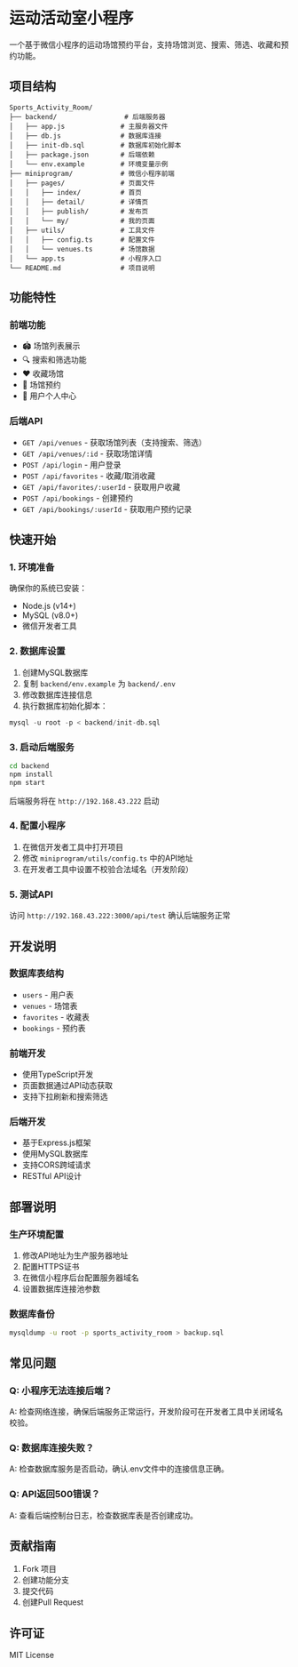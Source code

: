 # 运动活动室小程序

一个基于微信小程序的运动场馆预约平台，支持场馆浏览、搜索、筛选、收藏和预约功能。

## 项目结构

```
Sports_Activity_Room/
├── backend/                 # 后端服务器
│   ├── app.js              # 主服务器文件
│   ├── db.js               # 数据库连接
│   ├── init-db.sql         # 数据库初始化脚本
│   ├── package.json        # 后端依赖
│   └── env.example         # 环境变量示例
├── miniprogram/            # 微信小程序前端
│   ├── pages/              # 页面文件
│   │   ├── index/          # 首页
│   │   ├── detail/         # 详情页
│   │   ├── publish/        # 发布页
│   │   └── my/             # 我的页面
│   ├── utils/              # 工具文件
│   │   ├── config.ts       # 配置文件
│   │   └── venues.ts       # 场馆数据
│   └── app.ts              # 小程序入口
└── README.md               # 项目说明
```

## 功能特性

### 前端功能
- 🏟️ 场馆列表展示
- 🔍 搜索和筛选功能
- ❤️ 收藏场馆
- 📅 场馆预约
- 👤 用户个人中心

### 后端API
- `GET /api/venues` - 获取场馆列表（支持搜索、筛选）
- `GET /api/venues/:id` - 获取场馆详情
- `POST /api/login` - 用户登录
- `POST /api/favorites` - 收藏/取消收藏
- `GET /api/favorites/:userId` - 获取用户收藏
- `POST /api/bookings` - 创建预约
- `GET /api/bookings/:userId` - 获取用户预约记录

## 快速开始

### 1. 环境准备

确保你的系统已安装：
- Node.js (v14+)
- MySQL (v8.0+)
- 微信开发者工具

### 2. 数据库设置

1. 创建MySQL数据库
2. 复制 `backend/env.example` 为 `backend/.env`
3. 修改数据库连接信息
4. 执行数据库初始化脚本：

```sql
mysql -u root -p < backend/init-db.sql
```

### 3. 启动后端服务

```bash
cd backend
npm install
npm start
```

后端服务将在 `http://192.168.43.222` 启动

### 4. 配置小程序

1. 在微信开发者工具中打开项目
2. 修改 `miniprogram/utils/config.ts` 中的API地址
3. 在开发者工具中设置不校验合法域名（开发阶段）

### 5. 测试API

访问 `http://192.168.43.222:3000/api/test` 确认后端服务正常

## 开发说明

### 数据库表结构

- `users` - 用户表
- `venues` - 场馆表
- `favorites` - 收藏表
- `bookings` - 预约表

### 前端开发

- 使用TypeScript开发
- 页面数据通过API动态获取
- 支持下拉刷新和搜索筛选

### 后端开发

- 基于Express.js框架
- 使用MySQL数据库
- 支持CORS跨域请求
- RESTful API设计

## 部署说明

### 生产环境配置

1. 修改API地址为生产服务器地址
2. 配置HTTPS证书
3. 在微信小程序后台配置服务器域名
4. 设置数据库连接池参数

### 数据库备份

```bash
mysqldump -u root -p sports_activity_room > backup.sql
```

## 常见问题

### Q: 小程序无法连接后端？
A: 检查网络连接，确保后端服务正常运行，开发阶段可在开发者工具中关闭域名校验。

### Q: 数据库连接失败？
A: 检查数据库服务是否启动，确认.env文件中的连接信息正确。

### Q: API返回500错误？
A: 查看后端控制台日志，检查数据库表是否创建成功。

## 贡献指南

1. Fork 项目
2. 创建功能分支
3. 提交代码
4. 创建Pull Request

## 许可证

MIT License 